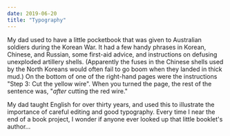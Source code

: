 ```yaml
---
date: 2019-06-20
title: "Typography"
---
```


My dad used to have a little pocketbook that was given to Australian soldiers during the Korean War.
It had a few handy phrases in Korean, Chinese, and Russian,
some first-aid advice,
and instructions on defusing unexploded artillery shells.
(Apparently the fuses in the Chinese shells used by the North Koreans would often fail to go boom when they landed in thick mud.)
On the bottom of one of the right-hand pages were the instructions "Step 3: Cut the yellow wire".
When you turned the page,
the rest of the sentence was,
"_after_ cutting the red wire."

My dad taught English for over thirty years,
and used this to illustrate the importance of careful editing and good typography.
Every time I near the end of a book project,
I wonder if anyone ever looked up that little booklet's author…
